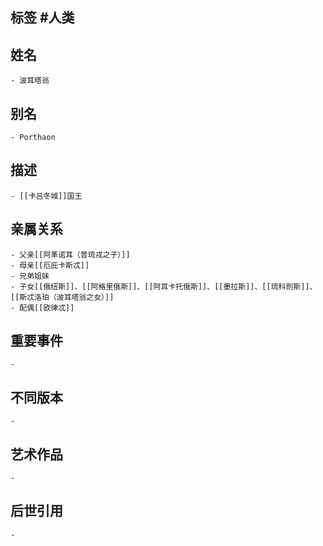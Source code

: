 ## 标签  #人类
## 姓名
	- 波耳塔翁
## 别名
	- Porthaon
## 描述
	- [[卡吕冬城]]国王
## 亲属关系
	- 父亲[[阿革诺耳（普琉戎之子）]]
	- 母亲[[厄庇卡斯忒]]
	- 兄弟姐妹
	- 子女[[俄纽斯]]、[[阿格里俄斯]]、[[阿耳卡托俄斯]]、[[墨拉斯]]、[[琉科剖斯]]、[[斯忒洛珀（波耳塔翁之女）]]
	- 配偶[[欧律忒]]
## 重要事件
	-
## 不同版本
	-
## 艺术作品
	-
## 后世引用
	-
